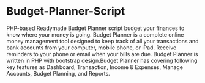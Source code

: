 # Budget-Planner-Script
PHP-based Readymade Budget Planner script budget your finances to know where your money is going. Budget Planner is a complete online money management tool designed to keep track of all your transactions and bank accounts from your computer, mobile phone, or iPad. Receive reminders to your phone or email when your bills are due. Budget Planner is written in PHP with bootstrap design.Budget Planner has covering following key features as Dashboard, Transaction, Income &amp; Expenses, Manage Accounts, Budget Planning, and Reports.
